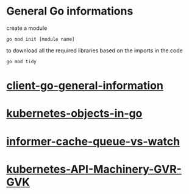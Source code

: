 # General Go informations

create a module

`go mod init [module name]`

to download all the required libraries based on the imports in the code

`go mod tidy`

# [client-go-general-information](./01-client-go-general-information.md)
# [kubernetes-objects-in-go](./02-kubernetes-objects-in-go.md)
# [informer-cache-queue-vs-watch](./03-informer-cache-queue-vs-watch.md)
# [kubernetes-API-Machinery-GVR-GVK](./04-kubernetes-API-Machinery-GVR-GVK.md)